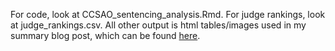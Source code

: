 For code, look at CCSAO_sentencing_analysis.Rmd. For judge rankings, look at judge_rankings.csv. All other output is html tables/images used in my summary blog post, which can be found [here](https://jaketg97.github.io/Jacob-Toner-Gosselin/cook_county_sentencing/judging_judges).
